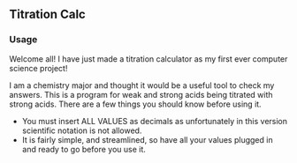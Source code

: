 ## Titration Calc

### Usage
Welcome all! I have just made a titration calculator as my first ever computer science project!

I am a chemistry major and thought it would be a useful tool to check my answers. This is a program for weak and strong acids being titrated with strong acids. There are a few things you should know before using it.

- You must insert ALL VALUES as decimals as unfortunately in this version scientific notation is not allowed.
- It is fairly simple, and streamlined, so have all your values plugged in and ready to go before you use it.
